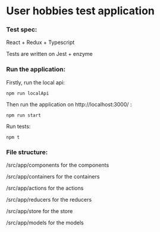 # User hobbies test application
### Test spec: 
React + Redux + Typescript

Tests are written on Jest + enzyme

### Run the application:
Firstly, run the local api: 
```
npm run localApi
```

Then run the application on http://localhost:3000/ :
```
npm run start
```

Run tests:
```
npm t
```

### File structure:
/src/app/components for the components

/src/app/containers for the containers

/src/app/actions for the actions
 
/src/app/reducers for the reducers
 
/src/app/store for the store

/src/app/models for the models
